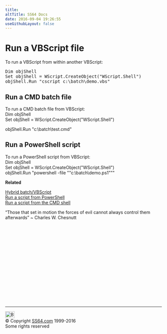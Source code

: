 ```yaml
---
title:
altTitle: SS64 Docs
date: 2016-09-04 19:26:55
useGithubLayout: false
---
```

<!-- #BeginLibraryItem "/Library/head_vbsyntax.lbi" --><!-- #EndLibraryItem --><h1>Run a  VBScript file</h1> 
<p> To run a VBScript from within another VBScript:</p>
<pre>Dim objShell<br>Set objShell = WScript.CreateObject("WScript.Shell")<br>objShell.Run "cscript c:\batch\demo.vbs"</pre>
<h2>Run a CMD batch file </h2>
<p>To run a CMD batch file from VBScript:<br>
<span class="code"> Dim objShell<br>
Set objShell = WScript.CreateObject("WScript.Shell")<br>

objShell.Run "c:\batch\test.cmd"</span></p>
<h2>Run a PowerShell script</h2>
<p>To run a PowerShell script from VBScript:<br>
<span class="code"> Dim objShell<br>
Set objShell = WScript.CreateObject("WScript.Shell")<br>
objShell.Run "powershell -file ""c:\batch\demo.ps1"""</span></p>
<p><b>Related</b>
</p><p><a href="syntax-hybrid.html">Hybrid batch/VBScript</a><br>
<a href="../ps/syntax-run.html">Run a script from PowerShell </a><br>
<a href="../nt/syntax-run.html">Run a script from the CMD shell</a>
</p><p class="quote">“Those that set in motion the forces of evil cannot always control them afterwards” ~ Charles W. Chesnutt</p><!-- #BeginLibraryItem "/Library/foot_vb.lbi" --><p>
<!-- VB300 -->
<ins class="adsbygoogle" style="display:inline-block;width:300px;height:250px" data-ad-client="ca-pub-6140977852749469" data-ad-slot="1683739502"></ins>
<script>
(adsbygoogle = window.adsbygoogle || []).push({});
</script></p>
<hr>
<div id="bl" class="footer"><a href="syntax-run.html#"><img src="../images/top.png" width="30" height="22" alt="Back to the Top"></a></div>
<div id="br" class="footer, tagline">© Copyright <a href="../index.html">SS64.com</a> 1999-2016<br>
Some rights reserved</div><!-- #EndLibraryItem -->

